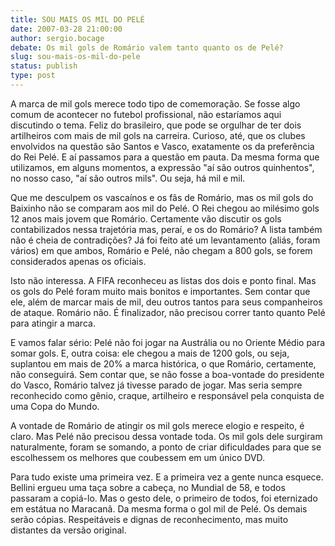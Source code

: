 ```yaml
---
title: SOU MAIS OS MIL DO PELÉ
date: 2007-03-28 21:00:00
author: sergio.bocage
debate: Os mil gols de Romário valem tanto quanto os de Pelé?
slug: sou-mais-os-mil-do-pele
status: publish 
type: post
---
```


A marca de mil gols merece todo tipo de comemoração. Se fosse algo comum de acontecer no futebol profissional, não estaríamos aqui discutindo o tema. Feliz do brasileiro, que pode se orgulhar de ter dois artilheiros com mais de mil gols na carreira. Curioso, até, que os clubes envolvidos na questão são Santos e Vasco, exatamente os da preferência do Rei Pelé. E aí passamos para a questão em pauta. Da mesma forma que utilizamos, em alguns momentos, a expressão "aí são outros quinhentos", no nosso caso, "aí são outros mils". Ou seja, há mil e mil.  
  
Que me desculpem os vascaínos e os fãs de Romário, mas os mil gols do Baixinho não se comparam aos mil do Pelé. O Rei chegou ao milésimo gols 12 anos mais jovem que Romário. Certamente vão discutir os gols contabilizados nessa trajetória mas, peraí, e os do Romário? A lista também não é cheia de contradições? Já foi feito até um levantamento (aliás, foram vários) em que ambos, Romário e Pelé, não chegam a 800 gols, se forem considerados apenas os oficiais.  
  
Isto não interessa. A FIFA reconheceu as listas dos dois e ponto final. Mas os gols do Pelé foram muito mais bonitos e importantes. Sem contar que ele, além de marcar mais de mil, deu outros tantos para seus companheiros de ataque. Romário não. É finalizador, não precisou correr tanto quanto Pelé para atingir a marca.  
  
E vamos falar sério: Pelé não foi jogar na Austrália ou no Oriente Médio para somar gols. E, outra coisa: ele chegou a mais de 1200 gols, ou seja, suplantou em mais de 20% a marca histórica, o que Romário, certamente, não conseguirá. Sem contar que, se não fosse a boa-vontade do presidente do Vasco, Romário talvez já tivesse parado de jogar. Mas seria sempre reconhecido como gênio, craque, artilheiro e responsável pela conquista de uma Copa do Mundo.  
  
 A vontade de Romário de atingir os mil gols merece elogio e respeito, é claro. Mas Pelé não precisou dessa vontade toda. Os mil gols dele surgiram naturalmente, foram se somando, a ponto de criar dificuldades para que se escolhessem os melhores que coubessem em um único DVD.  
  
Para tudo existe uma primeira vez. E a primeira vez a gente nunca esquece. Bellini ergueu uma taça sobre a cabeça, no Mundial de 58, e todos passaram a copiá-lo. Mas o gesto dele, o primeiro de todos, foi eternizado em estátua no Maracanã. Da mesma forma o gol mil de Pelé. Os demais serão cópias. Respeitáveis e dignas de reconhecimento, mas muito distantes da versão original.



